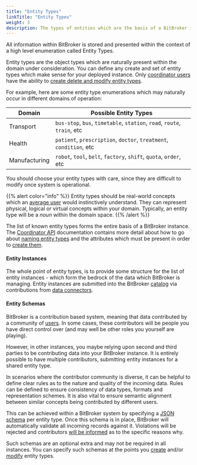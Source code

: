 ```yaml
---
title: "Entity Types"
linkTitle: "Entity Types"
weight: 3
description: The types of entities which are the basis of a BitBroker instance
---
```


All information within BitBroker is stored and presented within the context of a high level enumeration called Entity Types.

Entity types are the object types which are naturally present within the domain under consideration. You can define any create and set of entity types which make sense for your deployed instance. Only [coordinator users](/docs/concepts/users/#coordinators) have the ability to [create delete and modify entity types](/docs/coordinator/entity-types/).

For example, here are some entity type enumerations which may naturally occur in different domains of operation:

Domain | Possible Entity Types
--- | ---
Transport | `bus-stop`, `bus`, `timetable`, `station`, `road`, `route`, `train`, etc
Health | `patient`, `prescription`, `doctor`, `treatment`, `condition`, etc
Manufacturing | `robot`, `tool`, `belt`, `factory`, `shift`, `quota`, `order`, etc

You should choose your entity types with care, since they are difficult to modify once system is operational.

{{% alert color="info" %}}
Entity types should be real-world concepts which an [average user](/docs/concepts/users/#consumers) would instinctively understand. They can represent physical, logical or virtual concepts within your domain. Typically, an entity type will be a _noun_ within the domain space.
{{% /alert %}}

The list of known entity types forms the entire basis of a BitBroker instance. The [Coordinator API](/docs/coordinator/) documentation contains more detail about how to go about [naming entity types](/docs/coordinator/entity-types/) and the attributes which must be present in order to [create them](/docs/coordinator/entity-types/#creating-a-new-entity-type).

#### Entity Instances

The whole point of entity types, is to provide some structure for the list of entity instances - which form the bedrock of the data which BitBroker is managing. Entity instances are submitted into the BitBroker [catalog](/docs/concepts/catalog/) via contributions from [data connectors](/docs/concepts/connectors/).

#### Entity Schemas

BitBroker is a contribution based system, meaning that data contributed by a community of [users](/concepts/users/#contributors). In some cases, these contributors will be people you have direct control over (and may well be other roles you yourself are playing).

However, in other instances, you maybe relying upon second and third parties to be contributing data into your BitBroker instance. It is entirely possible to have multiple contributors, submitting entity instances for a shared entity type.

In scenarios where the contributor community is diverse, it can be helpful to define clear rules as to the nature and quality of the incoming data. Rules can be defined to ensure consistency of data types, formats and representation schemes. It is also vital to ensure semantic alignment between similar concepts being contributed by different users.

This can be achieved within a BitBroker system by specifying a [JSON schema](https://json-schema.org/) per entity type. Once this schema is in place, BitBroker will automatically validate all incoming records against it. Violations will be rejected and contributors [will be informed](/docs/api-principles/errors/#validation-error-format) as to the specific reasons why.

Such schemas are an optional extra and may not be required in all instances. You can specify such schemas at the points you [create](/docs/coordinator/entity-types/#creating-a-new-entity-type) and/or [modify](/docs/coordinator/entity-types/#updating-an-entity-type) entity types.
